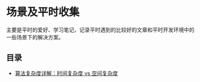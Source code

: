 # 场景及平时收集

主要是平时的爱好、学习笔记，记录平时遇到的比较好的文章和平时开发环境中的一些场景下的解决方案。

## 目录

- [算法复杂度详解：时间复杂度 vs 空间复杂度](/frontend/scene/algorithm-complexity.md)


<!-- ## JavaScript

- [JavaScript 相关知识点](/frontend/index/javascript)

## HTML

- [HTML 相关知识点](/frontend/index/html)

## CSS

- [CSS 相关知识点](/frontend/index/css)

## Vue

- [Vue2 相关知识点](/frontend/index/javascript/vue2)
- [Vue3 相关知识点](/frontend/index/javascript/vue3)

## 微信小程序

- [微信小程序相关知识点](/frontend/index/weixin)

## 其他

- [其他前端知识点](/frontend/index/others)  -->